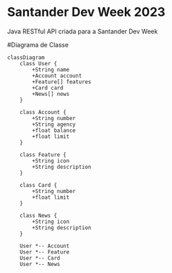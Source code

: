# Santander Dev Week 2023
Java RESTful API criada para a Santander Dev Week

#Diagrama de Classe
```mermaid
classDiagram
    class User {
        +String name
        +Account account
        +Feature[] features
        +Card card
        +News[] news
    }

    class Account {
        +String number
        +String agency
        +float balance
        +float limit
    }

    class Feature {
        +String icon
        +String description
    }

    class Card {
        +String number
        +float limit
    }

    class News {
        +String icon
        +String description
    }

    User *-- Account
    User *-- Feature
    User *-- Card
    User *-- News
```

